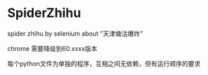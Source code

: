# SpiderZhihu
spider zhihu by selenium about "天津塘沽爆炸"

chrome 需要降级到60.xxxx版本

每个python文件为单独的程序，互相之间无依赖，但有运行顺序的要求
